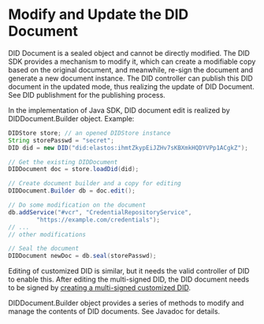 # Modify and Update the DID Document

DID Document is a sealed object and cannot be directly modified. The DID SDK provides a mechanism to modify it, which can create a modifiable copy based on the original document, and meanwhile, re-sign the document and generate a new document instance. The DID controller can publish this DID document in the updated mode, thus realizing the update of DID Document. See DID publishment for the publishing process.

In the implementation of Java SDK, DID document edit is realized by DIDDocument.Builder object. Example:

```java
DIDStore store; // an opened DIDStore instance
String storePasswd = "secret";
DID did = new DID("did:elastos:ihmtZkypEiJZHv7sKBXmkHQDYVPp1ACgkZ");

// Get the existing DIDDocument
DIDDocument doc = store.loadDid(did);

// Create document builder and a copy for editing
DIDDocument.Builder db = doc.edit();

// Do some modification on the document
db.addService("#vcr", "CredentialRepositoryService",
        "https://example.com/credentials");
// ...
// other modifications

// Seal the document
DIDDocument newDoc = db.seal(storePasswd);
```

Editing of customized DID is similar, but it needs the valid controller of DID to enable this. After editing the multi-signed DID, the DID document needs to be signed by [creating a multi-signed customized DID](create-multi-signed-customized-did.md).

DIDDocument.Builder object provides a series of methods to modify and manage the contents of DID documents. See Javadoc for details.
